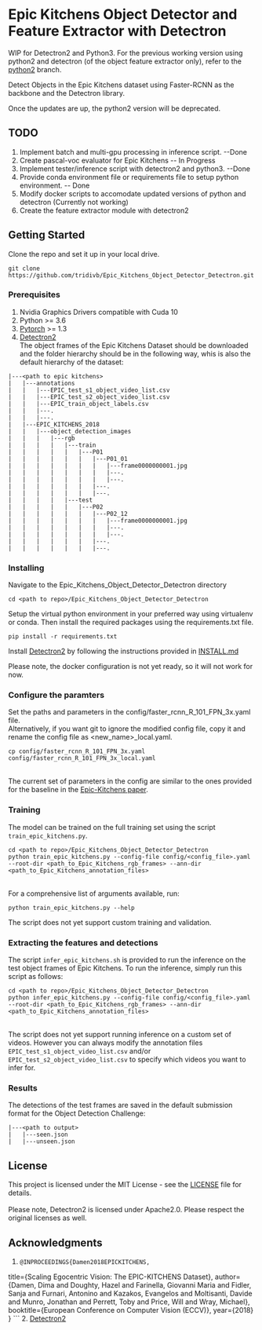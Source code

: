 # Epic Kitchens Object Detector and Feature Extractor with Detectron

WIP for Detectron2 and Python3. For the previous working version using python2 and detectron (of the object feature extractor only), refer to the [python2](https://github.com/tridivb/Epic_Kitchens_Feature_Extractor_Detectron/tree/python2) branch.

Detect Objects in the Epic Kitchens dataset using Faster-RCNN as the backbone and the Detectron library.

Once the updates are up, the python2 version will be deprecated.

## TODO
1. Implement batch and multi-gpu processing in inference script. --Done
2. Create pascal-voc evaluator for Epic Kitchens -- In Progress
3. Implement tester/inference script with detectron2 and python3. --Done
4. Provide conda environment file or requirements file to setup python environment. -- Done
5. Modify docker scripts to accomodate updated versions of python and detectron (Currently not working)
6. Create the feature extractor module with detectron2

## Getting Started

Clone the repo and set it up in your local drive.

```
git clone https://github.com/tridivb/Epic_Kitchens_Object_Detector_Detectron.git
```

### Prerequisites

1. Nvidia Graphics Drivers compatible with Cuda 10
2. Python >= 3.6
3. [Pytorch](https://pytorch.org/get-started/locally/) >= 1.3
4. [Detectron2](https://github.com/facebookresearch/detectron2)
\
The object frames of the Epic Kitchens Dataset should be downloaded and the folder hierarchy should be in the following way, whis is also the
default hierarchy of the dataset:

```
|---<path to epic kitchens>
|   |---annotations
|   |   |---EPIC_test_s1_object_video_list.csv
|   |   |---EPIC_test_s2_object_video_list.csv
|   |   |---EPIC_train_object_labels.csv
|   |   |---.
|   |   |---.
|   |---EPIC_KITCHENS_2018
|   |   |---object_detection_images
|   |   |   |---rgb
|   |   |   |   |---train
|   |   |   |   |   |---P01
|   |   |   |   |   |   |---P01_01
|   |   |   |   |   |   |   |---frame0000000001.jpg
|   |   |   |   |   |   |   |---.
|   |   |   |   |   |   |   |---.
|   |   |   |   |   |   |---.
|   |   |   |   |   |   |---.
|   |   |   |   |---test
|   |   |   |   |   |---P02
|   |   |   |   |   |   |---P02_12
|   |   |   |   |   |   |   |---frame0000000001.jpg
|   |   |   |   |   |   |   |---.
|   |   |   |   |   |   |   |---.
|   |   |   |   |   |   |---.
|   |   |   |   |   |   |---.

```

### Installing

Navigate to the Epic_Kitchens_Object_Detector_Detectron directory

```
cd <path to repo>/Epic_Kitchens_Object_Detector_Detectron
```

Setup the virtual python environment in your preferred way using virtualenv or conda. 
Then install the required packages using the requirements.txt file.

```
pip install -r requirements.txt
```

Install [Detectron2](https://github.com/facebookresearch/detectron2) by following the instructions provided in [INSTALL.md](https://github.com/facebookresearch/detectron2/blob/master/INSTALL.md)

Please note, the docker configuration is not yet ready, so it will not work for now.


### Configure the paramters

Set the paths and parameters in the config/faster_rcnn_R_101_FPN_3x.yaml file. 
\
Alternatively, if you want git to ignore the modified config file, copy it and rename the config file as <new_name>_local.yaml.

```
cp config/faster_rcnn_R_101_FPN_3x.yaml config/faster_rcnn_R_101_FPN_3x_local.yaml
```
\
The current set of parameters in the config are similar to the ones provided for the baseline in the [Epic-Kitchens paper](https://arxiv.org/abs/1804.02748).

### Training

The model can be trained on the full training set using the script `train_epic_kitchens.py`.

```
cd <path to repo>/Epic_Kitchens_Object_Detector_Detectron
python train_epic_kitchens.py --config-file config/<config_file>.yaml --root-dir <path_to_Epic_Kitchens_rgb_frames> --ann-dir <path_to_Epic_Kitchens_annotation_files>
```
\
For a comprehensive list of arguments available, run:
```
python train_epic_kitchens.py --help
```

The script does not yet support custom training and validation.

### Extracting the features and detections

The script `infer_epic_kitchens.sh` is provided to run the inference on the test object frames of Epic Kitchens. To run the inference, simply run
this script as follows:

```
cd <path to repo>/Epic_Kitchens_Object_Detector_Detectron
python infer_epic_kitchens.py --config-file config/<config_file>.yaml --root-dir <path_to_Epic_Kitchens_rgb_frames> --ann-dir <path_to_Epic_Kitchens_annotation_files>
```
\
The script does not yet support running inference on a custom set of videos. However you can always modify the annotation files 
`EPIC_test_s1_object_video_list.csv` and/or `EPIC_test_s2_object_video_list.csv` to specify which videos you want to infer for.

### Results

The detections of the test frames are saved in the default submission format for the Object Detection Challenge:

```
|---<path to output>
|   |---seen.json
|   |---unseen.json
```

## License

This project is licensed under the MIT License - see the [LICENSE](LICENSE) file for details. \
\
Please note, Detectron2 is licensed under Apache2.0. Please respect the original licenses as well.

## Acknowledgments

1.  ```
    @INPROCEEDINGS{Damen2018EPICKITCHENS,
   title={Scaling Egocentric Vision: The EPIC-KITCHENS Dataset},
   author={Damen, Dima and Doughty, Hazel and Farinella, Giovanni Maria  and Fidler, Sanja and 
           Furnari, Antonino and Kazakos, Evangelos and Moltisanti, Davide and Munro, Jonathan 
           and Perrett, Toby and Price, Will and Wray, Michael},
   booktitle={European Conference on Computer Vision (ECCV)},
   year={2018}
    } 
    ```
2. [Detectron2](https://github.com/facebookresearch/detectron2)